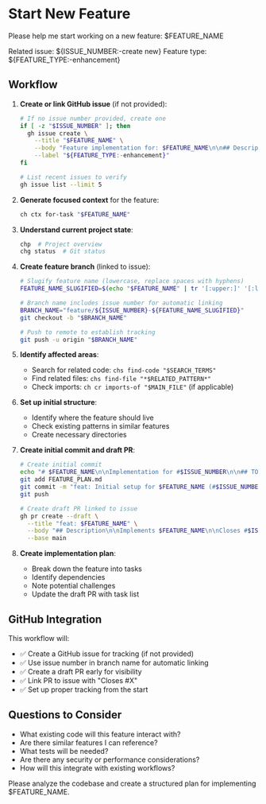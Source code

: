 # Start New Feature

Please help me start working on a new feature: $FEATURE_NAME

Related issue: ${ISSUE_NUMBER:-create new}
Feature type: ${FEATURE_TYPE:-enhancement}

## Workflow

1. **Create or link GitHub issue** (if not provided):
   ```bash
   # If no issue number provided, create one
   if [ -z "$ISSUE_NUMBER" ]; then
     gh issue create \
       --title "$FEATURE_NAME" \
       --body "Feature implementation for: $FEATURE_NAME\n\n## Description\n$FEATURE_DESCRIPTION\n\n## Acceptance Criteria\n- [ ] TBD\n\n## Technical Notes\n- TBD" \
       --label "${FEATURE_TYPE:-enhancement}"
   fi
   
   # List recent issues to verify
   gh issue list --limit 5
   ```

2. **Generate focused context** for the feature:
   ```bash
   ch ctx for-task "$FEATURE_NAME"
   ```

3. **Understand current project state**:
   ```bash
   chp  # Project overview
   chg status  # Git status
   ```

4. **Create feature branch** (linked to issue):
   ```bash
   # Slugify feature name (lowercase, replace spaces with hyphens)
   FEATURE_NAME_SLUGIFIED=$(echo "$FEATURE_NAME" | tr '[:upper:]' '[:lower:]' | tr ' ' '-' | tr -cd '[:alnum:]-')
   
   # Branch name includes issue number for automatic linking
   BRANCH_NAME="feature/${ISSUE_NUMBER}-${FEATURE_NAME_SLUGIFIED}"
   git checkout -b "$BRANCH_NAME"
   
   # Push to remote to establish tracking
   git push -u origin "$BRANCH_NAME"
   ```

5. **Identify affected areas**:
   - Search for related code: `chs find-code "$SEARCH_TERMS"`
   - Find related files: `chs find-file "*$RELATED_PATTERN*"`
   - Check imports: `ch cr imports-of "$MAIN_FILE"` (if applicable)

6. **Set up initial structure**:
   - Identify where the feature should live
   - Check existing patterns in similar features
   - Create necessary directories

7. **Create initial commit and draft PR**:
   ```bash
   # Create initial commit
   echo "# $FEATURE_NAME\n\nImplementation for #$ISSUE_NUMBER\n\n## TODO\n- [ ] Implementation\n- [ ] Tests\n- [ ] Documentation" > FEATURE_PLAN.md
   git add FEATURE_PLAN.md
   git commit -m "feat: Initial setup for $FEATURE_NAME (#$ISSUE_NUMBER)"
   git push
   
   # Create draft PR linked to issue
   gh pr create --draft \
     --title "feat: $FEATURE_NAME" \
     --body "## Description\n\nImplements $FEATURE_NAME\n\nCloses #$ISSUE_NUMBER\n\n## Changes\n- TBD\n\n## Testing\n- [ ] Unit tests\n- [ ] Integration tests\n- [ ] Manual testing\n\n## Checklist\n- [ ] Implementation complete\n- [ ] Tests added\n- [ ] Documentation updated" \
     --base main
   ```

8. **Create implementation plan**:
   - Break down the feature into tasks
   - Identify dependencies
   - Note potential challenges
   - Update the draft PR with task list

## GitHub Integration

This workflow will:
- ✅ Create a GitHub issue for tracking (if not provided)
- ✅ Use issue number in branch name for automatic linking
- ✅ Create a draft PR early for visibility
- ✅ Link PR to issue with "Closes #X"
- ✅ Set up proper tracking from the start

## Questions to Consider

- What existing code will this feature interact with?
- Are there similar features I can reference?
- What tests will be needed?
- Are there any security or performance considerations?
- How will this integrate with existing workflows?

Please analyze the codebase and create a structured plan for implementing $FEATURE_NAME.